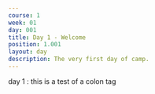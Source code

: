 ```yaml
---
course: 1
week: 01
day: 001
title: Day 1 - Welcome
position: 1.001
layout: day
description: The very first day of camp.
---
```

day 1
: this is a test of a colon tag
